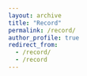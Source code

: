 ```yaml
---
layout: archive
title: "Record"
permalink: /record/
author_profile: true
redirect_from:
  - /record/
  - /record
---
```

